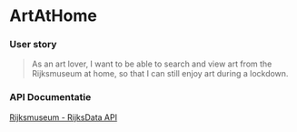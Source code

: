 # ArtAtHome

### User story
> As an art lover, I want to be able to search and view art from the Rijksmuseum at home, so that I can still enjoy art during a lockdown.

### API Documentatie
[Rijksmuseum - RijksData API](https://github.com/cmda-minor-web/web-app-from-scratch-2122/blob/main/course/rijksmuseum.md)


